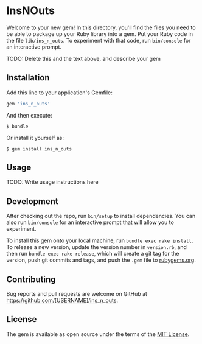 # InsNOuts

Welcome to your new gem! In this directory, you'll find the files you need to be able to package up your Ruby library into a gem. Put your Ruby code in the file `lib/ins_n_outs`. To experiment with that code, run `bin/console` for an interactive prompt.

TODO: Delete this and the text above, and describe your gem

## Installation

Add this line to your application's Gemfile:

```ruby
gem 'ins_n_outs'
```

And then execute:

    $ bundle

Or install it yourself as:

    $ gem install ins_n_outs

## Usage

TODO: Write usage instructions here

## Development

After checking out the repo, run `bin/setup` to install dependencies. You can also run `bin/console` for an interactive prompt that will allow you to experiment.

To install this gem onto your local machine, run `bundle exec rake install`. To release a new version, update the version number in `version.rb`, and then run `bundle exec rake release`, which will create a git tag for the version, push git commits and tags, and push the `.gem` file to [rubygems.org](https://rubygems.org).

## Contributing

Bug reports and pull requests are welcome on GitHub at https://github.com/[USERNAME]/ins_n_outs.


## License

The gem is available as open source under the terms of the [MIT License](http://opensource.org/licenses/MIT).

